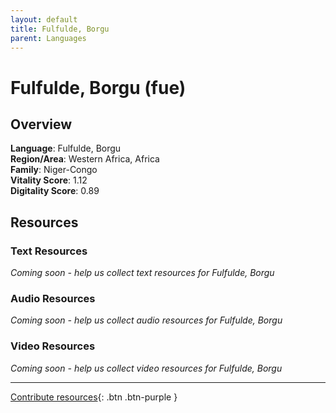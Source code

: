 ```yaml
---
layout: default
title: Fulfulde, Borgu
parent: Languages
---
```


# Fulfulde, Borgu (fue)

## Overview

**Language**: Fulfulde, Borgu  
**Region/Area**: Western Africa, Africa  
**Family**: Niger-Congo  
**Vitality Score**: 1.12  
**Digitality Score**: 0.89  

## Resources

### Text Resources
*Coming soon - help us collect text resources for Fulfulde, Borgu*

### Audio Resources
*Coming soon - help us collect audio resources for Fulfulde, Borgu*

### Video Resources
*Coming soon - help us collect video resources for Fulfulde, Borgu*

---

[Contribute resources](https://fairtrain.github.io/){: .btn .btn-purple }
